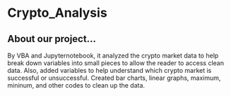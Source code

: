 # Crypto_Analysis


## About our project...

By VBA and Jupyternotebook, it analyzed the crypto market data to help break down variables into small pieces to allow the reader to access clean data. Also, added variables to help understand which crypto market is successful or unsuccessful. Created bar charts, linear graphs, maximum, mininum, and other codes to clean up the data. 

